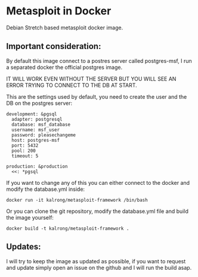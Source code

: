 Metasploit in Docker
====================

Debian Stretch based metasploit docker image.

Important consideration:
-----

By default this image connect to a postres server called postgres-msf, I run a separated docker the official postgres image.

IT WILL WORK EVEN WITHOUT THE SERVER BUT YOU WILL SEE AN ERROR TRYING TO CONNECT TO THE DB AT START.

This are the settings used by default, you need to create the user and the DB on the postgres server:

```
development: &pgsql
  adapter: postgresql
  database: msf_database
  username: msf_user
  password: pleasechangeme
  host: postgres-msf
  port: 5432
  pool: 200
  timeout: 5

production: &production
  <<: *pgsql
```

If you want to change any of this you can either connect to the docker and modify the database.yml inside:

```
docker run -it kalrong/metasploit-framework /bin/bash
```

Or you can clone the git repository, modify the database.yml file and build the image yourself:

```
docker build -t kalrong/metasploit-framework .
```

Updates:
--------

I will try to keep the image as updated as possible, if you want to request and update simply open an issue on the github and I will run the build asap.
